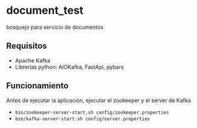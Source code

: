 # document_test
bosquejo para servicio de documentos

## Requisitos
- Apache Kafka
- Librerías python: AIOKafka, FastApi, pybars

## Funcionamiento
Antes de ejecutar la aplicación, ejecutar el zookeeper y el server de Kafka
- `bin/zookeeper-server-start.sh config/zookeeper.properties`
- `bin/kafka-server-start.sh config/server.properties`
